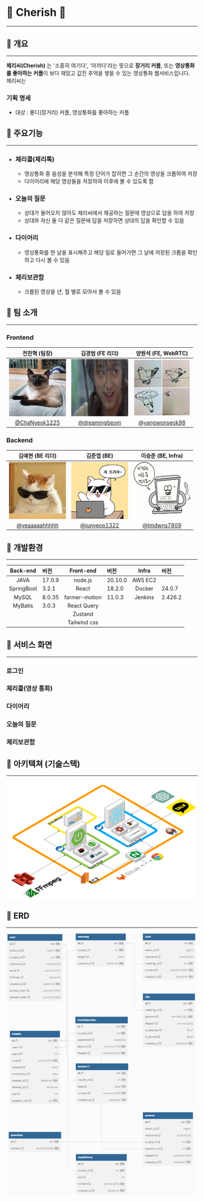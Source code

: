 # 🍒 Cherish 🍒
***


## 💚 개요
***
**체리씨(Cherish)** 는 '소중히 여기다', '아끼다'라는 뜻으로 **장거리 커플**, 또는 **영상통화를 좋아하는 커플**이 보다 재밌고 값진 추억을 쌓을 수 있는 영상통화 웹서비스입니다.
<br/>
체리씨는 

### 기획 명세
* 대상 : 롱디(장거리) 커플, 영상통화를 좋아하는 커플

## 💚 주요기능
***
* ### 체리콜(체리톡)
  * 영상통화 중 음성을 분석해 특정 단어가 잡히면 그 순간의 영상을 크롭하여 저장
  * 다이어리에 해당 영상들을 저장하여 이후에 볼 수 있도록 함
* ### 오늘의 질문
  * 상대가 들어오지 않아도 체리씨에서 제공하는 질문에 영상으로 답을 하여 저장
  * 상대와 자신 둘 다 같은 질문에 답을 저장하면 상대의 답을 확인할 수 있음
* ### 다이어리
  * 영상통화를 한 날을 표시해주고 해당 일로 들어가면 그 날에 저장된 크롭을 확인하고 다시 볼 수 있음
* ### 체리보관함
  * 크롭된 영상을 년, 월 별로 모아서 볼 수 있음

## 💚 팀 소개
***
### Frontend

|                             전찬혁 (팀장)                              |                           김경범 (FE 리더)                            |                         양원석 (FE, WebRTC)                          |
|:-----------------------------------------------------------------:|:----------------------------------------------------------------:|:-----------------------------------------------------------------:|
| <img src="assets/img/profile/chanhyeok.jpg" width="150" height="150"> | <img src="assets/img/profile/kyungbum.jpg" width="150" height="150"> | <img src="assets/img/profile/wonseok.jpeg" width="150" height="150" > |
|         [@ChaNyeok1225](https://github.com/ChaNyeok1225)          |         [@dreamingbeom](https://github.com/dreamingbeom)         |        [@yangwonseok98](https://github.com/yangwonseok98)         |

### Backend

|                           김예현 (BE 리더)                           |                            김준엽 (BE)                             |                         이승준 (BE, Infra)                          |
|:---------------------------------------------------------------:|:---------------------------------------------------------------:|:----------------------------------------------------------------:|
| <img src="assets/img/profile/yehyeon.jpg" width="150" height="150"> | <img src="assets/img/profile/junyeop.jpg" width="150" height="150"> | <img src="assets/img/profile/seungjun.jpg" width="150" height="150"> |
|        [@yeaaaaahhhhh](https://github.com/yeaaaaahhhhh)         |         [@junyeop1322](https://github.com/junyeop1322)          |           [@tmdwns7809](https://github.com/tmdwns7809)           |

## 💚 개발환경
***
|  Back-end  | 버전     |   Front-end   | 버전     |  Infra  | 버전      |
|:----------:|:-------|:-------------:|:-------|:-------------:|:-------|
|    JAVA    | 17.0.9 |    node.js    | 20.10.0 |AWS EC2 |         |
| SpringBoot | 3.2.1  |     React     | 18.2.0 |Docker  | 24.0.7  |
|   MySQL    | 8.0.35 | farmer-motion | 11.0.3 |Jenkins | 2.426.2 |
|  MyBatis   | 3.0.3  |  React Query  |        |
|            |        |    Zustand    |        |
|            |        | Tailwind css  |        |

[//]: # (|   Front-end   | 버전     | )

[//]: # (|:-------------:|:-------|)

[//]: # (|    node.js    | 20.10.0 |)

[//]: # (|     React     | 18.2.0 |)

[//]: # (| farmer-motion | 11.0.3 |)

[//]: # (|  React Query  |        |)

[//]: # (|    Zustand    |        |)

[//]: # (| Tailwind css  |        |)

[//]: # ()
[//]: # (|  Infra  | 버전      | )

[//]: # (|:-------:|:--------|)

[//]: # (| AWS EC2 |         |)

[//]: # (| Docker  | 24.0.7  |)

[//]: # (| Jenkins | 2.426.2 |)

## 💚 서비스 화면
***
### 로그인

### 체리콜(영상 통화)

### 다이어리

### 오늘의 질문

### 체리보관함



## 💚 아키텍쳐 (기술스택)
***
<img src="assets/img/architecture.PNG">

## 💚 ERD
***
<img src="assets/img/erd/ERD.PNG">